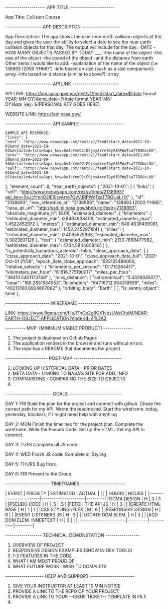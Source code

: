   -------------------- APP TITLE ----------------------

App Title: Collision Course

  ------------------ APP DESCRIPTON -------------------

App Description: The app shows the user near earth collision objects of the day and gives the user the ability to select a date to see the near earth collision objects for that day.
    The output will include for the day: 
        -DATE
        -HOW MANY OBJECTS PASSED BY TODAY ___.
        -the name of the object
        -the size of the object
        -the speed of the object 
        -and the distance from earth
    Other items I would like to add:
        -explanation of the name of the object (i.e 138893 (2000 YH66)")
        -info based on size (such as a size comparison): array
        -info based on distance (similar to above?): array

  ----------------------- API LINK -----------------------

API LINK: https://api.nasa.gov/neo/rest/v1/feed?start_date=${date format YEAR-MN-DY}&end_date=?{date format YEAR-MN-DY}&api_key=${PERSONAL KEY GOES HERE}

WEBSITE LINK: https://api.nasa.gov/

  ----------------------- API SAMPLE ---------------------

    SAMPLE API RESPONSE:
    "links": {
    "next": "http://www.neowsapp.com/rest/v1/feed?start_date=2021-10-02&end_date=2021-10-02&detailed=false&api_key=0eJcYmnO2iE9jsyArre7QyVJRPWqTsaT7BGUaLHX",
    "prev": "http://www.neowsapp.com/rest/v1/feed?start_date=2021-09-30&end_date=2021-09-30&detailed=false&api_key=0eJcYmnO2iE9jsyArre7QyVJRPWqTsaT7BGUaLHX",
    "self": "http://www.neowsapp.com/rest/v1/feed?start_date=2021-10-01&end_date=2021-10-01&detailed=false&api_key=0eJcYmnO2iE9jsyArre7QyVJRPWqTsaT7BGUaLHX"
  },
  "element_count": 8,
  "near_earth_objects": {
    "2021-10-01": [
      {
        "links": {
          "self": "http://www.neowsapp.com/rest/v1/neo/2138893?api_key=0eJcYmnO2iE9jsyArre7QyVJRPWqTsaT7BGUaLHX"
        },
        "id": "2138893",
        "neo_reference_id": "2138893",
        "name": "138893 (2000 YH66)",
        "nasa_jpl_url": "http://ssd.jpl.nasa.gov/sbdb.cgi?sstr=2138893",
        "absolute_magnitude_h": 18.06,
        "estimated_diameter": {
          "kilometers": {
            "estimated_diameter_min": 0.6494638409,
            "estimated_diameter_max": 1.4522452972
          },
          "meters": {
            "estimated_diameter_min": 649.4638409061,
            "estimated_diameter_max": 1452.2452971941
          },
          "miles": {
            "estimated_diameter_min": 0.4035579963,
            "estimated_diameter_max": 0.9023831126
          },
          "feet": {
            "estimated_diameter_min": 2130.7869477982,
            "estimated_diameter_max": 4764.5844608461
          }
        },
        "is_potentially_hazardous_asteroid": false,
        "close_approach_data": [
          {
            "close_approach_date": "2021-10-01",
            "close_approach_date_full": "2021-Oct-01 21:58",
            "epoch_date_close_approach": 1633125480000,
            "relative_velocity": {
              "kilometers_per_second": "17.1713264417",
              "kilometers_per_hour": "61816.775190017",
              "miles_per_hour": "38410.5401173748"
            },
            "miss_distance": {
              "astronomical": "0.4326045077",
              "lunar": "168.2831534953",
              "kilometers": "64716712.904318599",
              "miles": "40213100.6924867062"
            },
            "orbiting_body": "Earth"
          }
        ],
        "is_sentry_object": false
      },

  ---------------------- WIREFRAME ---------------------

LINK: https://www.figma.com/file/lThOe2g8CX1vbsLWeCfuiM/NEAR-EARTH-OBJECT-APPLICATION?node-id=4%3A2

  ---------- MVP: (MINIMUM VIABLE PRODUCT) --------------

1. The project is deployed on Github Pages
2. The application renders in the browser and runs without errors
3. The repo has a README that documents the project

  --------------------- POST-MVP ------------------------

1. LOOKING UP HISTORICAL DATA - PRIOR DATES
2. META DATA - LINKING TO NASA'S SITE FOR ADD. INFO
3. COMPARISONS - COMPARING THE SIZE TO OBJECTS
4. 

   ----------------------- GOALS --------------------------

DAY 1: FRI
Build the plan for the project and connect with github.  Chose the correct path for my API. Wrote the readme.md.  Start the wireframe.
today, yesterday, blockers, if I might need help with anything

DAY 2: MON
Finish the timelines for the project plan.
Complete the wireframe.
Write the Pseudo Code.
Set up the HTML.
Get my API to connect.

DAY 3: TUES
Complete all JS code.

DAY 4: WED
Finish JS code.
Complete all Styling

DAY 5: THURS
Bug fixes.

DAY 6: FRI
Present to the Group.

  ---------------------- TIMEFRAMES ----------------------

| EVENT                  | PRIORITY | ESTIMATED | ACTUAL  |
|                        |          | HOURS     | HOURS   |
|------------------------|----------|-----------|---------|
|FIGMA DESIGN            |     H    |     3     |    3    |
|PSEUDO CODE             |     H    |    .5     |   .5    |
|FETCH THE API JS        |     H    |     3     |         |
|CREATE HTML BASE        |     H    |     1     |    1    |
|CSS STYLING /FLEX       |     M    |     6     |         |
|RESPONSIVE DESIGN       |     H    |     6     |         |
|EVENT LISTENERS JS      |     H    |     3     |         |
|LOCATE DOM ELEM.        |     H    |     3     |         |
|ADD DOM ELEM. INNERTEXT |     H    |     3     |         | 
|------------------------|----------|-----------|---------|

------------------ TECHNICAL DEMONSTATION -----------------

1. OVERVIEW OF PROJECT
2. RESPONSIVE DESIGN EXAMPLES (SHOW IN DEV TOOLS)
2. 1-2 FEATURES IN THE CODE
3. WHAT I AM MOST PROUD OF
4. WHAT FUTURE WORK I WISH TO COMPLETE

------------------- HELP AND SUPPORT ----------------------

1. GIVE YOUR INSTRUCTOR AT LEAST 10 MIN NOTICE
2. PROVIDE A LINK TO THE REPO OF YOUR PROJECT
3. PROVIDE A LINK TO YOUR --ISSUE TICKET-- TEMPLATE IN FILE
4. 




